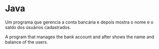 # Java

Um programa que gerencia a conta bancária e depois mostra o nome e o saldo dos úsuários cadastrados.

A program that manages the bank account and after shows the name and balance of the users.